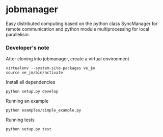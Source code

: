 jobmanager
==========

Easy distributed computing based on the python class SyncManager for remote communication and python module multiprocessing for local parallelism.

### Developer's note
After cloning into jobmanager, create a virtual environment

    virtualenv --system-site-packages ve_jm
    source ve_jm/bin/activate

Install all dependencies

    python setup.py develop
    
Running an example

    python examples/simple_example.py
   
Running tests

    python setup.py test
